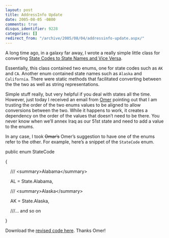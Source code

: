 ```yaml
---
layout: post
title: AddressInfo Update
date: 2005-08-05 -0800
comments: true
disqus_identifier: 9228
categories: []
redirect_from: "/archive/2005/08/04/addressinfo-update.aspx/"
---
```


A long time ago, in a galaxy far away, I wrote a really simple little
class for converting [State Codes to State Names and Vice
Versa](http://haacked.com/archive/2005/04/08/2599.aspx).

Essentially, this class contained two enums, one for state codes such as
`AK` and `CA`. Another enum contained state names such as `Alaska` and
`California`. There were static methods that facilitated converting
between the the two as well as string representations.

Simple stuff really, but very helpful if you deal with states all the
time. However, just today I received an email from
[Omer](http://weblogs.asp.net/OKloeten/) pointing out that I am trusting
the order of the two enums values to be aligned to allow conversions
between the two. While it happens to work, it creates a dependency on
the order of the values that doesn’t need to be there. You never know
when we’ll annex Iraq as our 51st state and need to add a value to the
enums.

In any case, I took ~~Omar’s~~ Omer’s suggestion to have one of the
enums refer to the other. For example, here’s a snippet of the
`StateCode` enum.

public enum StateCode

{

    /// \<summary\>Alabama\</summary\>

    AL = State.Alabama,

    /// \<summary\>Alaska\</summary\>

    AK = State.Alaska,

    ///... and so on

}

Download the [revised code
here](http://haacked.com/code/AddressInfo.zip). Thanks Omer!


